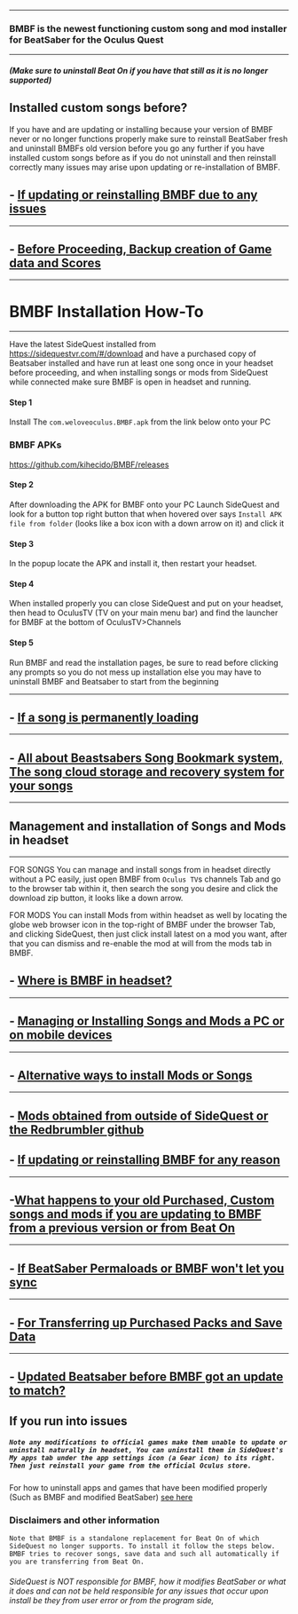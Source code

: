 ----
### BMBF is the newest functioning custom song and mod installer for BeatSaber for the Oculus Quest

----

##### (Make sure to uninstall Beat On if you have that still as it is no longer supported)

## Installed custom songs before?

If you have and are updating or installing because your version of BMBF never or no longer functions properly make sure to reinstall BeatSaber fresh and uninstall BMBFs old version before you go any further if you have installed custom songs before as if you do not uninstall and then reinstall correctly many issues may arise upon updating or re-installation of BMBF.

## - [If updating or reinstalling BMBF due to any issues](https://github.com/the-expanse/SideQuest/wiki/If-updating-or-reinstalling-BMBF-due-to-issues)
----
## - [Before Proceeding, Backup creation of Game data and Scores](https://github.com/the-expanse/SideQuest/wiki/Before-installing-or-updating-BMBF,-Backup-creation-of-Game-data-and-Scores)
----

# BMBF Installation How-To
----

Have the latest SideQuest installed from
https://sidequestvr.com/#/download and have a purchased copy of Beatsaber installed and have run at least one song once in your headset before proceeding, and when installing songs or mods from SideQuest while connected make sure BMBF is open in headset and running.

#### Step 1
Install The `com.weloveoculus.BMBF.apk` from the link below onto your PC

### BMBF APKs
https://github.com/kihecido/BMBF/releases

#### Step 2

After downloading the APK for BMBF onto your PC Launch SideQuest and look for a button top right button that when hovered over says `Install APK file from folder` (looks like a box icon with a down arrow on it) and click it

#### Step 3

In the popup locate the APK and install it, then restart your headset.

#### Step 4

When installed properly you can close SideQuest and put on your headset, then head to OculusTV (TV on your main menu bar) and find the launcher for BMBF at the bottom of OculusTV>Channels

#### Step 5

Run BMBF and read the installation pages, be sure to read before clicking any prompts so you do not mess up installation else you may have to uninstall BMBF and Beatsaber to start from the beginning

----

## - [If a song is permanently loading](https://github.com/the-expanse/SideQuest/wiki/A-custom-BMBF-song-is-permanently-loading)

----

## - [All about Beastsabers Song Bookmark system, The song cloud storage and recovery system for your songs](https://github.com/the-expanse/SideQuest/wiki/Song-Bookmark-system,-The-song-cloud-storage-and-recovery-system)
----

## Management and installation of Songs and Mods in headset
----

FOR SONGS
You can manage and install songs from in headset directly without a PC easily, just open BMBF from `Oculus TV`s channels Tab and go to the browser tab within it, then search the song you desire and click the download zip button, it looks like a down arrow.

FOR MODS
You can install Mods from within headset as well  by locating the globe web browser icon in the top-right of BMBF under the browser Tab, and clicking SideQuest,  then just click install latest on a mod you want, after that you can dismiss and re-enable the mod at will from the mods tab in BMBF.

## - [Where is BMBF in headset?](https://github.com/the-expanse/SideQuest/wiki/Where-do-i-launch-BMBF-in-headset%3F)
----

## - [Managing or Installing Songs and Mods a PC or on mobile devices](https://github.com/the-expanse/SideQuest/wiki/Managing-or-Installing-Songs-and-Mods-a-PC-or-on-mobile-devices)

----

## - [Alternative ways to install Mods or Songs](https://github.com/the-expanse/SideQuest/wiki/Alternative-ways-to-install-Mods-or-Songs)

----
## - [Mods obtained from outside of SideQuest or the Redbrumbler github](https://github.com/the-expanse/SideQuest/wiki/About-Mods-obtained-from-outside-of-SideQuest-or-the-Redbrumbler-github)

## - [If updating or reinstalling BMBF for any reason](https://github.com/the-expanse/SideQuest/wiki/If-your-updating,-have-used-BMBF-before-or-have-a-faulty-installation)

----

## -[What happens to your old Purchased, Custom songs and mods if you are updating to BMBF from a previous version or from Beat On](https://github.com/the-expanse/SideQuest/wiki/What-happens-to-old-Purchased,-Custom-songs-and-mods-if-you-are-updating-to-BMBF-from-a-previous-version-or-from-Beat-On)
----


## - [If BeatSaber Permaloads or BMBF won't let you sync](https://github.com/the-expanse/SideQuest/wiki/If-BeatSaber-Permaloads-or-BMBF-won't-let-you-sync)
----


## - [For Transferring up Purchased Packs and Save Data](https://github.com/the-expanse/SideQuest/wiki/Transferring-up-Purchased-Packs-and-Save-Data-for-Beatsaber-after-Modding)
----

## - [Updated Beatsaber before BMBF got an update to match?](https://github.com/the-expanse/SideQuest/wiki/Updating-Beatsaber-before-BMBF-get's-an-update-to-match)

If you run into issues
----
##### `Note any modifications to official games make them unable to update or uninstall naturally in headset, You can uninstall them in SideQuest's  My apps tab under the app settings icon (a Gear icon) to its right. Then just reinstall your game from the official Oculus store.` 
For how to uninstall apps and games that have been modified properly (Such as BMBF and modified BeatSaber) [see here](https://github.com/the-expanse/SideQuest/wiki/.My-apps-won't-uninstall-what's-wrong%3F#all-about-un-installation-of-applications-or-games)

### Disclaimers and other information

`Note that BMBF is a standalone replacement for Beat On of which SideQuest no longer supports. To install it follow the steps below. BMBF tries to recover songs, save data and such all automatically if you are transferring from Beat On.`

###### SideQuest is NOT responsible for BMBF, how it modifies BeatSaber or what it does and can not be held responsible for any issues that occur upon install be they from user error or from the program side,